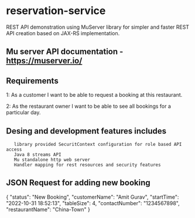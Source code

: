 # reservation-service

REST API demonstration using MuServer library for simpler and faster REST API creation based on JAX-RS implementation.

## Mu server API documentation - https://muserver.io/

## Requirements

1: As a customer I want to be able to request a booking at this restaurant.

2: As the restaurant owner I want to be able to see all bookings for a particular day.




## Desing and development features includes
       library provided SecuritContext configuration for role based API access
       Java 8 streams API
       Mu standalone http web server
       Handler mapping for rest resources and security features 


       
       
## JSON Request for adding new booking

{
        "status": "New Booking",
        "customerName": "Amit Gurav",
        "startTime": "2022-10-31 18:52:13",
        "tableSize": 4,
        "contactNumber": "1234567898",
        "restaurantName": "China-Town"
    }

       

